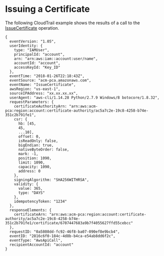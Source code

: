 # Issuing a Certificate<a name="CT-IssueCertificate"></a>

The following CloudTrail example shows the results of a call to the [IssueCertificate](https://docs.aws.amazon.com/acm-pca/latest/APIReference/API_IssueCertificate.html) operation\.

```
{
  eventVersion: "1.05",
  userIdentity: {
    type: "IAMUser",
    principalId: "account",
    arn: "arn:aws:iam::account:user/name",
    accountId: "account",
    accessKeyId: "Key_ID"
  },
  eventTime: "2018-01-26T22:18:43Z",
  eventSource: "acm-pca.amazonaws.com",
  eventName: "IssueCertificate",
  awsRegion: "us-east-1",
  sourceIPAddress: "xx.xx.xx.xx",
  userAgent: "aws-cli/1.14.28 Python/2.7.9 Windows/8 botocore/1.8.32",
  requestParameters: {
    certificateAuthorityArn: "arn:aws:acm-pca:region:account:certificate-authority/ac5a7c2e-19c8-4258-b74e-351c2b791fe1",
    csr: {
      hb: [45,
      45,
      ...10],
      offset: 0,
      isReadOnly: false,
      bigEndian: true,
      nativeByteOrder: false,
      mark: -1,
      position: 1090,
      limit: 1090,
      capacity: 1090,
      address: 0
    },
    signingAlgorithm: "SHA256WITHRSA",
    validity: {
      value: 365,
      type: "DAYS"
    },
    idempotencyToken: "1234"
  },
  responseElements: {
    certificateArn: "arn:aws:acm-pca:region:account:certificate-authority/ac5a7c2e-19c8-4258-b74e-351c2b791fe1/certificate/6707447683a9b7f4055627ffd55cebcc"
  },
  requestID: "0a5808dd-fc92-46f8-ba07-090ef8e9bcb4",
  eventID: "2816c6f0-184c-4d8b-b4ca-e54ab8dd6f2c",
  eventType: "AwsApiCall",
  recipientAccountId: "account"
}
```